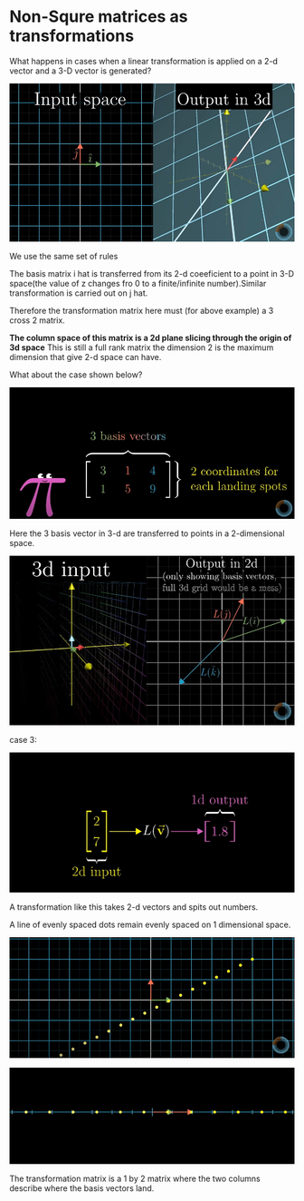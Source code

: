 # Non-Squre matrices as transformations

 What happens in cases when a linear transformation is applied on a  2-d vector and a 3-D vector is generated?

 ![img5](ns1.png)

 We use the same set of rules 

 The basis matrix i hat is transferred from its 2-d coeeficient to a point in 3-D space(the value of z changes fro 0 to a finite/infinite number).Similar transformation is carried out on j hat.

 Therefore the transformation matrix here must (for above example) a 3 cross 2 matrix.

 **The column space of this matrix is a 2d plane slicing through the origin of 3d space** This is still a full rank matrix the dimension 2 is the maximum dimension that give 2-d space can have.

 What about the case shown below?

 ![img2](ns3.png)

 Here the 3 basis vector in 3-d are transferred to points in a 2-dimensional space.

 ![img2](ns2.png)

 case 3:

 ![ns4](ns4.png)

 A transformation like this takes 2-d vectors and spits out numbers.

 A line of evenly spaced dots remain evenly spaced on 1 dimensional space.

 ![ns5](ns5.png)

 ![ns6](ns6.png)

 The transformation matrix is a 1 by 2 matrix where the two columns describe where the basis vectors land. 